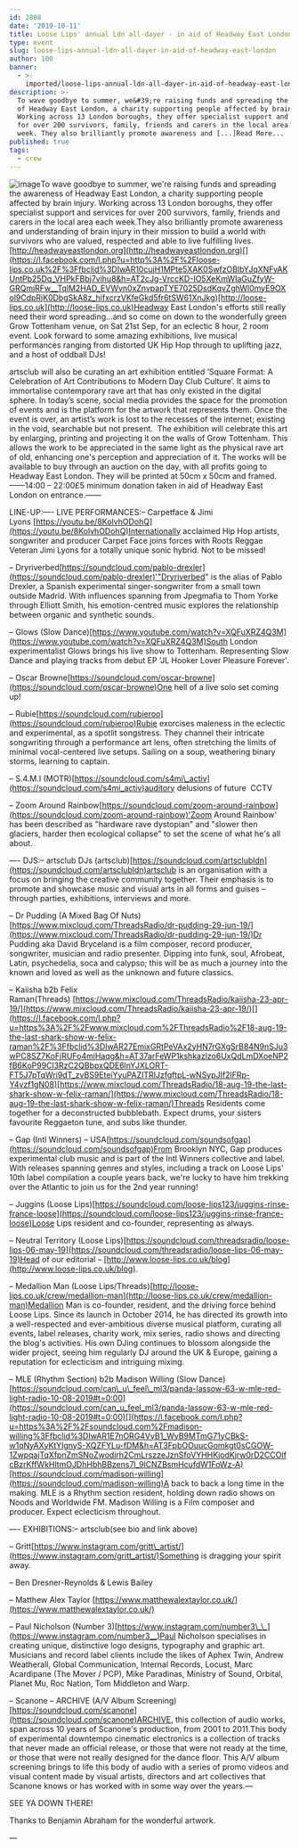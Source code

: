 ```yaml
---
id: 2808
date: '2019-10-11'
title: Loose Lips' annual Ldn all-dayer - in aid of Headway East London - Loose Lips
type: event
slug: loose-lips-annual-ldn-all-dayer-in-aid-of-headway-east-london
author: 100
banner:
  - >-
    imported/loose-lips-annual-ldn-all-dayer-in-aid-of-headway-east-london/image2808.jpeg
description: >-
  To wave goodbye to summer, we&#39;re raising funds and spreading the awareness
  of Headway East London, a charity supporting people affected by brain injury.
  Working across 13 London boroughs, they offer specialist support and services
  for over 200 survivors, family, friends and carers in the local area each
  week. They also brilliantly promote awareness and [...]Read More...
published: true
tags:
  - crew
---
```

![image](../imported/loose-lips-annual-ldn-all-dayer-in-aid-of-headway-east-london/image2808.jpeg)To wave goodbye to summer, we're raising funds and spreading the awareness of Headway East London, a charity supporting people affected by brain injury. Working across 13 London boroughs, they offer specialist support and services for over 200 survivors, family, friends and carers in the local area each week.They also brilliantly promote awareness and understanding of brain injury in their mission to build a world with survivors who are valued, respected and able to live fulfilling lives.[](http://headwayeastlondon.org/?fbclid=IwAR0zjWxxDZtVvg7jM3y0hqtIZ1tTqit4NriPfIdOeAe3cG6gFVcf45ow1z4)[http://headwayeastlondon.org](http://headwayeastlondon.org)[](https://l.facebook.com/l.php?u=http%3A%2F%2Floose-lips.co.uk%2F%3Ffbclid%3DIwAR10cujH1MPte5XAK0SwfzOBlbYJqXNFyAKUntPb25Dq_VHPkFBbj7vihu8&h=AT2cJg-VrccKD-IO5XeKmWIaGuZfyW-GRQmjRFw__TqlM2HAD_EVWvn0xZnvpapTYE7025DsdKqvZghWl0myE9OXol9CdpRjK0DbgSkA8z_hifxcrzVKfeGkd5fr6tSW61XnJkg)[http://loose-lips.co.uk](http://loose-lips.co.uk)Headway East London's efforts still really need their word spreading…and so come on down to the wonderfully green Grow Tottenham venue, on Sat 21st Sep, for an eclectic 8 hour, 2 room event. Look forward to some amazing exhibitions, live musical performances ranging from distorted UK Hip Hop through to uplifting jazz, and a host of oddball DJs!

artsclub will also be curating an art exhibition entitled ‘Square Format: A Celebration of Art Contributions to Modern Day Club Culture’. It aims to immortalise contemporary rave art that has only existed in the digital sphere. In today’s scene, social media provides the space for the promotion of events and is the platform for the artwork that represents them. Once the event is over, an artist’s work is lost to the recesses of the internet; existing in the void, searchable but not present.  The exhibition will celebrate this art by enlarging, printing and projecting it on the walls of Grow Tottenham. This allows the work to be appreciated in the same light as the physical rave art of old, enhancing one's perception and appreciation of it. The works will be available to buy through an auction on the day, with all profits going to Headway East London. They will be printed at 50cm x 50cm and framed.——14:00 – 22:00£5 minimum donation taken in aid of Headway East London on entrance.——

LINE-UP:—- LIVE PERFORMANCES:– Carpetface & Jimi Lyons [](https://l.facebook.com/l.php?u=https%3A%2F%2Fyoutu.be%2F8KolvhODohQ%3Ffbclid%3DIwAR2QA4u6OVRoF8gRcWZgFnpfTyo1E27JxtHd6653xsK6FTEH5RzbiZFSOYg&h=AT00LaybH9MvxG2UJsnjPwhJ-V9FvB3wbaFYyXe_vomvkLQKTdd1Uzn5jpiH_uUBCYhKeHX-XEbJEslrMv7TqxrQA1Uqifgqkg9pJcyPkvT6I3dn7xF9JYk1v5d4yZsZIHuG4HY)[https://youtu.be/8KolvhODohQ](https://youtu.be/8KolvhODohQ)Internationally acclaimed Hip Hop artists, songwriter and producer Carpet Face joins forces with Roots Reggae Veteran Jimi Lyons for a totally unique sonic hybrid. Not to be missed!

– Dryriverbed[](https://l.facebook.com/l.php?u=https%3A%2F%2Fsoundcloud.com%2Fpablo-drexler%3Ffbclid%3DIwAR1aXUw3XbPFzKtAt34jDABBVFl5iZiR6rThQjhPrmUPIuCkoBcZRXknu1g&h=AT13-5CmjxyyKy3YeCibTIP_70XzjuknPB568ONuVLSC-zZobejru4nRzMx6hRedcqp_A4w3uZ3RUdFzTn523ajbtct24NvwAg91TBB3S5yCQoXBz07nhnkFsFVokq1bdrH349E)[https://soundcloud.com/pablo-drexler](https://soundcloud.com/pablo-drexler)'"Dryriverbed" is the alias of Pablo Drexler, a Spanish experimental singer-songwriter from a small town outside Madrid. With influences spanning from Jpegmafia to Thom Yorke through Elliott Smith, his emotion-centred music explores the relationship between organic and synthetic sounds. 

– Glows (Slow Dance)[](https://l.facebook.com/l.php?u=https%3A%2F%2Fwww.youtube.com%2Fwatch%3Fv%3DXQFuXRZ4Q3M%26fbclid%3DIwAR1xz_QmO2oX9aKlnA7t4XIIOTtpRjIqv0w8HqwCF6STyMfiAEWQzShMmu8&h=AT0NfitVV7temWRknn4L8Htvwc97k-iQj3wLfrIfD6vMPTHiFVanipQSLRxrB2VL-OXwR9MZgYCa20QF1ZRRAvOy2bA6iUxFMLISG9v5BS9JrhjVjo-O42rQKWKrJy3shLKq4bE)[https://www.youtube.com/watch?v=XQFuXRZ4Q3M](https://www.youtube.com/watch?v=XQFuXRZ4Q3M)South London experimentalist Glows brings his live show to Tottenham. Representing Slow Dance and playing tracks from debut EP 'JL Hooker Lover Pleasure Forever'.

– Oscar Browne[](https://l.facebook.com/l.php?u=https%3A%2F%2Fsoundcloud.com%2Foscar-browne%3Ffbclid%3DIwAR3QHohNSxJkUOQ1izPe1-RGebEozdyJlW8H5CsazAXLvCE0qbNwmj-XljQ&h=AT2ojTL5C9Sl5Pj-b9_pUewWcmULRDI-WnZXEYf6Lh_MVTA_D2GTbxblxsvGcfdN6zSYXTP8eY5ZWl_7QlfXmVtEO4EjFwPYxoaXYMQpnzIfLB6D9VYG_ztO2EqFLAnOmVchQcA)[https://soundcloud.com/oscar-browne](https://soundcloud.com/oscar-browne)One hell of a live solo set coming up!

– Rubie[](https://l.facebook.com/l.php?u=https%3A%2F%2Fsoundcloud.com%2Frubieroo%3Ffbclid%3DIwAR0DBH-IH75KJrC0Je1DHtrZf0tlf7y1QFzYV4N7iu5krFBsXRJVu4Gy7E4&h=AT3Dg7pokLDIM-8CPsmnZ-0sTI4jV4TMyCZ6mOqHemKeqLmmwpEz_HGXa2bPRhV9yPIWU1sphVgEUHPs-9a6Xrx7jbLb13dXIbNow9sLLnaSM75aKOJ4Vo-IiIC_vJmyfp5U_2o)[https://soundcloud.com/rubieroo](https://soundcloud.com/rubieroo)Rubie exorcises maleness in the eclectic and experimental, as a spotlit songstress. They channel their intricate songwriting through a performance art lens, often stretching the limits of minimal vocal-centered live setups. Sailing on a soup, weathering binary storms, learning to captain.

– S.4.M.I (MOTR)[](https://l.facebook.com/l.php?u=https%3A%2F%2Fsoundcloud.com%2Fs4mi_activ%3Ffbclid%3DIwAR0DBH-IH75KJrC0Je1DHtrZf0tlf7y1QFzYV4N7iu5krFBsXRJVu4Gy7E4&h=AT1uHLy3dQT5kXXaApyi2vzM9hjRAxIk6KKzIAHtKQ-RMhZYbEj6EC_OppyDBVP4n08e27NOg9ZyJ1e_Q5cu9VI7XcXq9rK4CB9e3nFPLvYax-TMOCA_qvrROlYCgTm1bSmLIQ8)[https://soundcloud.com/s4mi\_activ](https://soundcloud.com/s4mi_activ)auditory delusions of future  CCTV

– Zoom Around Rainbow[](https://l.facebook.com/l.php?u=https%3A%2F%2Fsoundcloud.com%2Fzoom-around-rainbow%3Ffbclid%3DIwAR3hcf5Jp2St39Ogoad4UaGZZg-cAta4-2Hg-QefWOkbC5WhEiB4rstFCj8&h=AT2ytpmToYSZQn_dV9ROx6tS0Rq5I5_5_BhskAZl--yocsaZoxgO0rfCsIu2vs7Mq0oTcgybFTSZlD_o3nuqPPvqzPhs3d_BlvNuQAbKMSjqPGCVdW1oSrp_61cmFK0fd9MsEgU)[https://soundcloud.com/zoom-around-rainbow](https://soundcloud.com/zoom-around-rainbow)'Zoom Around Rainbow' has been described as "hardware rave dystopian" and "slower then glaciers, harder then ecological collapse" to set the scene of what he's all about.

—- DJS:– artsclub DJs (artsclub)[](https://l.facebook.com/l.php?u=https%3A%2F%2Fsoundcloud.com%2Fartsclubldn%3Ffbclid%3DIwAR386WuEvN40G__rVqYgsxEcc2dT2oKPkVnuqX_Xarjb529aaBdzLK6-SVE&h=AT37HtYTojMRbP5GSbfJpPQbfjTARgJx4EoICG0qJlfMC0zpugHvLojyq3w-1NeAO5_5C-GkEGm04FjUNu-0l2bqEV_kzU1lig--7GF5mvIxu_odHHdxeUSLQAW7IzYluV8t_GE)[https://soundcloud.com/artsclubldn](https://soundcloud.com/artsclubldn)artsclub is an organisation with a focus on bringing the creative community together. Their emphasis is to promote and showcase music and visual arts in all forms and guises – through parties, exhibitions, interviews and more.

– Dr Pudding (A Mixed Bag Of Nuts)[](https://l.facebook.com/l.php?u=https%3A%2F%2Fwww.mixcloud.com%2FThreadsRadio%2Fdr-pudding-29-jun-19%2F%3Ffbclid%3DIwAR0i-SZB9p9z-NBmxzGLuSTk4t3Jo-HMf3fuqN99R8iM2gaCdW_wPQ3SHLI&h=AT2gtfREDrhlKERH6U0YWpdMzJ5wMSq3_CRGCpg8CcHAXZWC1YgVh3_acX-7Sx-44HGzLW8XzGEwXxySPa4kJ4PQarUK5000MaawljkeJksrLrsB8D62KYR1qSPAIT14v2-7fQI)[https://www.mixcloud.com/ThreadsRadio/dr-pudding-29-jun-19/](https://www.mixcloud.com/ThreadsRadio/dr-pudding-29-jun-19/)Dr Pudding aka David Bryceland is a film composer, record producer, songwriter, musician and radio presenter. Dipping into funk, soul, Afrobeat, Latin, psychedelia, soca and calypso; this will be as much a journey into the known and loved as well as the unknown and future classics.

– Kaiisha b2b Felix Raman(Threads) [](https://www.mixcloud.com/ThreadsRadio/kaiisha-23-apr-19/?fbclid=IwAR10cujH1MPte5XAK0SwfzOBlbYJqXNFyAKUntPb25Dq_VHPkFBbj7vihu8)[https://www.mixcloud.com/ThreadsRadio/kaiisha-23-apr-19/](https://www.mixcloud.com/ThreadsRadio/kaiisha-23-apr-19/)[](https://l.facebook.com/l.php?u=https%3A%2F%2Fwww.mixcloud.com%2FThreadsRadio%2F18-aug-19-the-last-shark-show-w-felix-raman%2F%3Ffbclid%3DIwAR27EmixGRtPeVAx2yHN7rGXgSrB84N9nSJu3wPC8SZ7KoFjRUFo4mjHaqg&h=AT37arFeWP1kshkazlzo6UxQdLmDXoeNP2fB6KoP99Cl3RzC2QBbpxQDE6lnYJXLORT-FT5J7pTqWri9dT_zvBS9EteiYyuPAZITRIJzfgftpL-wNSypJIf2lFRp-Y4vzf1gN08)[https://www.mixcloud.com/ThreadsRadio/18-aug-19-the-last-shark-show-w-felix-raman/](https://www.mixcloud.com/ThreadsRadio/18-aug-19-the-last-shark-show-w-felix-raman/)Threads Residents come together for a deconstructed bubblebath. Expect drums, your sisters favourite Reggaeton tune, and subs like thunder.  

– Gap (Intl Winners) – USA[](https://l.facebook.com/l.php?u=https%3A%2F%2Fsoundcloud.com%2Fsoundsofgap%3Ffbclid%3DIwAR0R9EzPIG_7q4TepPM4406a5iEvDaroExoSRcaE4T0M67s85RKUGluv6i4&h=AT2euwDWIosiCPc1AitjN2wfk6UZZXqmFKtYVHEul7jpAwO3dhqQT7wi3Taklyvl6iKiQGxYyg7bYeVCiIONQ7Ylc_2Win62NW_5kqhiWkRrQ6M3hNTU7tEOpwlpRwk2lLtjXxQ)[https://soundcloud.com/soundsofgap](https://soundcloud.com/soundsofgap)From Brooklyn NYC, Gap produces experimental club music and is part of the Intl Winners collective and label. With releases spanning genres and styles, including a track on Loose Lips' 10th label compilation a couple years back, we're lucky to have him trekking over the Atlantic to join us for the 2nd year running!

– Juggins (Loose Lips)[](https://l.facebook.com/l.php?u=https%3A%2F%2Fsoundcloud.com%2Floose-lips123%2Fjuggins-rinse-france-loose%3Ffbclid%3DIwAR0ccAuIspwyQfPDSlkkD_EO_EOZIK3Zse3803IGiVsLaiAJxX6XTuBMRQo&h=AT3UXObxHldPZCapyKZWo1DcW1oNB5a7SbzyYMPpVJbWQNUaFgB6joIQydDQRF8y2p54GR68YSpUQxfJ2gMwr8SpIhoF9CnoOknf_aNDqylbpiTUQcbAiXWC6I97MiR8jjhnCs8)[https://soundcloud.com/loose-lips123/juggins-rinse-france-loose](https://soundcloud.com/loose-lips123/juggins-rinse-france-loose)Loose Lips resident and co-founder, representing as always.

– Neutral Territory (Loose Lips)[](https://l.facebook.com/l.php?u=https%3A%2F%2Fsoundcloud.com%2Fthreadsradio%2Floose-lips-06-may-19%3Ffbclid%3DIwAR3JgSMgU5DHuVm0YnQemX2Go2QVAxDCMW8IKnld6o_aCM6JIwSkds1qBtA&h=AT35iI_X0y0ZYZpBEXJGX6XnztEKSRQDheUZrYIA_XiKTlivfVNaMZd1j0bT7uRKNMjgBK1iCu8Hiedh_hakx732FhSJHaO8ZIYsi4-eWSYvaFzOezDN5RPKh1iybXJtZ2Wi-FA)[https://soundcloud.com/threadsradio/loose-lips-06-may-19](https://soundcloud.com/threadsradio/loose-lips-06-may-19)Head of our editorial – [](http://www.loose-lips.co.uk/blog?fbclid=IwAR1TeWu7TYmA6xfiRJ9-RirtpUI69vmopakMEuHRhnufGvpEFo11J_ZZzFs)[http://www.loose-lips.co.uk/blog](http://www.loose-lips.co.uk/blog).

– Medallion Man (Loose Lips/Threads)[](https://l.facebook.com/l.php?u=http%3A%2F%2Floose-lips.co.uk%2Fcrew%2Fmedallion-man%3Ffbclid%3DIwAR3u2hQy0BFBj2lhQUrUsMzLXQfJUM6a_3CJmWldNQLdq0spW-sQRZo--mQ&h=AT0c-ZDuqaFz_GaswTBxp4GEjj6xK0DAWYgdXoRhS5Xuq6aulzIeLIsyM1Hrn8H03rIneLzN629hZHDGbjiCFNqVcxMP5dkjKWH557Cp0KPSjUvqeHYibzyuT0qF0XdiY0uRwug)[http://loose-lips.co.uk/crew/medallion-man](http://loose-lips.co.uk/crew/medallion-man)Medallion Man is co-founder, resident, and the driving force behind Loose Lips. Since its launch in October 2014, he has directed its growth into a well-respected and ever-ambitious diverse musical platform, curating all events, label releases, charity work, mix series, radio shows and directing the blog's activities. His own DJing continues to blossom alongside the wider project, seeing him regularly DJ around the UK & Europe, gaining a reputation for eclecticism and intriguing mixing.

– MLE (Rhythm Section) b2b Madison Willing (Slow Dance)[](https://l.facebook.com/l.php?u=https%3A%2F%2Fsoundcloud.com%2Fcan_u_feel_ml3%2Fpanda-lassow-63-w-mle-red-light-radio-10-08-2019%3Ffbclid%3DIwAR1TNO5UlzCM5i0Dm4I3a-zfHZH297HMEHFO3tJHBg_amHnsOJhUmOIlc8E%23t%3D0%3A00&h=AT3kkG98iwoN4yGpEWhoE-fNgA64QGyGCbfSjTiDVyH3L6He_gq8_P6xZE0EULDuFfH123_zMBK2H-rZQRCN1pDqK1I1tvUlKSWhLccPbWK4IRHMIefBN6akc6AbMMMknkuG8BI)[https://soundcloud.com/can\_u\_feel\_ml3/panda-lassow-63-w-mle-red-light-radio-10-08-2019#t=0:00](https://soundcloud.com/can_u_feel_ml3/panda-lassow-63-w-mle-red-light-radio-10-08-2019#t=0:00)[](https://l.facebook.com/l.php?u=https%3A%2F%2Fsoundcloud.com%2Fmadison-willing%3Ffbclid%3DIwAR1E7nORG4VyB1_WyB9MTmG71yCBkS-w1qNyAXyKtYIgnyS-XQZFYLu-fDM&h=AT3FpbOOuucGomkgt0sCGOW-1ZwpqajTqXfpnZmSNoZwodjrh2CmLrszzeJznSfoVYHHKjodKjrw0rD2CCOlfcBzrKffWkHltmOJDhHbhBBzens7l_9lCNZBsmHcufdW1FoWz-A)[https://soundcloud.com/madison-willing](https://soundcloud.com/madison-willing)A back to back a long time in the making. MLE is a Rhythm section resident, holding down radio shows on Noods and Worldwide FM. Madison Willing is a Film composer and producer. Expect eclecticism throughout. 

—- EXHIBITIONS:– artsclub(see bio and link above)

– Gritt[](https://l.facebook.com/l.php?u=https%3A%2F%2Fwww.instagram.com%2Fgritt_artist%2F%3Ffbclid%3DIwAR0H_RZ2AiAF7yuCnjocfDbDYP198Ua6cVtz3jLK8l69KRmWegWPkks48NU&h=AT15Hut5ejXDziTz2KhRKirTVoFfjzLzCvzR4cAUTqGxIH1l49GBid6hAXw41xL_yR8hBkHGzscoicJYVGOFqwypyZzQJCMqxb4B1GhdO_MCK_QdTVOwVQTQsg7rp-JfpBHihXE)[https://www.instagram.com/gritt\_artist/](https://www.instagram.com/gritt_artist/)Something is dragging your spirit away.

– Ben Dresner-Reynolds & Lewis Bailey 

– Matthew Alex Taylor [](https://l.facebook.com/l.php?u=https%3A%2F%2Fwww.matthewalextaylor.co.uk%2F%3Ffbclid%3DIwAR0JMTsuDil5hca75czJklSz5zZHsfhFfG7VCIXUAUfzmbWfDk29U6-f4sE&h=AT14n8TycY28UOS-QytnapOBZgJKDcb2yNpRn4tcojLbXid1XgL5nH-F-jXI5QOTWinsPvij111ZeJ6tsMwpntP_93vSkgoPnqNhvkxHvi3X6B64hilYJWxadQZufYFt_fYNB2M)[https://www.matthewalextaylor.co.uk/](https://www.matthewalextaylor.co.uk/)

– Paul Nicholson (Number 3)[](https://l.facebook.com/l.php?u=https%3A%2F%2Fwww.instagram.com%2Fnumber3__%3Ffbclid%3DIwAR0i-SZB9p9z-NBmxzGLuSTk4t3Jo-HMf3fuqN99R8iM2gaCdW_wPQ3SHLI&h=AT2vGJ2cnoIIUyD9N1PTS3ReIqcsoNydXB2U84EDUT0Oy8hs62bz3hBwZSQbTmK2ZSD-wRqVb5mi3KEu4BCb6eRmo9BB_IvTAXeg74netdtnJjOjj-5BVITpy4-2RUjFwPS84LQ)[https://www.instagram.com/number3\_\_](https://www.instagram.com/number3__)Paul Nicholson specialises in creating unique, distinctive logo designs, typography and graphic art. Musicians and record label clients include the likes of Aphex Twin, Andrew Weatherall, Global Communication, Internal Records, Locust, Marc Acardipane (The Mover / PCP), Mike Paradinas, Ministry of Sound, Orbital, Planet Mu, Roc Nation, Tom Middleton and Warp.

– Scanone – ARCHIVE (A/V Album Screening)[](https://l.facebook.com/l.php?u=https%3A%2F%2Fsoundcloud.com%2Fscanone%3Ffbclid%3DIwAR1VeYZMa26IiCNRYSSeBb8ozrDIgpCo_BnbKaCJF5ohM_evexLiX6ZeuaQ&h=AT1IL0BU8w3Rdq7McaA_GRQ8r4eOPccmnkuTVk4QDHhBy7RFQqLGq1uOdnz9x_kAkWoO8N3xkt6vzW7OHJVCn26nNNaToXAq3wkjIcnR_un7AASHi2-K8y2Q_IQcarpVrW_Hhfg)[https://soundcloud.com/scanone](https://soundcloud.com/scanone)ARCHIVE, this collection of audio works, span across 10 years of Scanone's production, from 2001 to 2011.This body of experimental downtempo cinematic electronics is a collection of tracks that never made an official release, or those that were not ready at the time, or those that were not really designed for the dance floor. This A/V album screening brings to life this body of audio with a series of promo videos and visual content made by visual artists, directors and art collectives that Scanone knows or has worked with in some way over the years.—

SEE YA DOWN THERE!

Thanks to Benjamin Abraham for the wonderful artwork.

—
